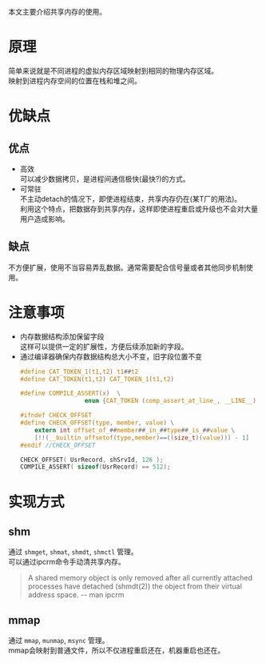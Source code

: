 
本文主要介绍共享内存的使用。  
<!--more-->

# 原理
简单来说就是不同进程的虚拟内存区域映射到相同的物理内存区域。  
映射到进程内存空间的位置在栈和堆之间。  

# 优缺点

## 优点

- 高效  
  可以减少数据拷贝，是进程间通信极快(最快?)的方式。  
- 可常驻  
  不主动detach的情况下，即使进程结束，共享内存仍在(某T厂的用法)。  
  利用这个特点，把数据存到共享内存，这样即使进程重启或升级也不会对大量用户造成影响。  

## 缺点
不方便扩展，使用不当容易弄乱数据。通常需要配合信号量或者其他同步机制使用。  

# 注意事项
- 内存数据结构添加保留字段  
  这样可以提供一定的扩展性，方便后续添加新的字段。  
- 通过编译器确保内存数据结构总大小不变，旧字段位置不变  
  ```c
  #define CAT_TOKEN_1(t1,t2) t1##t2
  #define CAT_TOKEN(t1,t2) CAT_TOKEN_1(t1,t2)

  #define COMPILE_ASSERT(x)  \
					enum {CAT_TOKEN (comp_assert_at_line_, __LINE__) = 1 / !!(x) };

  #ifndef CHECK_OFFSET
  #define CHECK_OFFSET(type, member, value) \
      extern int offset_of_##member##_in_##type##_is_##value \
      [!!(__builtin_offsetof(type,member)==((size_t)(value))) - 1]
  #endif //CHECK_OFFSET
  
  CHECK_OFFSET( UsrRecord, shSrvId, 126 );
  COMPILE_ASSERT( sizeof(UsrRecord) == 512);
  ```

# 实现方式
## shm
通过 `shmget`, `shmat`, `shmdt`, `shmctl` 管理。  
可以通过ipcrm命令手动清共享内存。  

> A shared memory object is only removed after all currently attached processes have detached (shmdt(2)) the object from their virtual address space. -- man ipcrm

## mmap
通过 `mmap`, `munmap`, `msync` 管理。  
mmap会映射到普通文件，所以不仅进程重启还在，机器重启也还在。  

